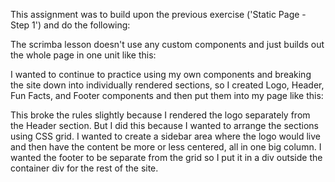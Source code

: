 This assignment was to build upon the previous exercise ('Static Page - Step 1') and do the following:

<!-- - Add a `header` element with a nested `nav` element. Inside the `nav`,
  include a `img` element with the image of the React logo inside
  (src="./react-logo.png") and make sure to set the width to something
  more manageable so it doesn't take up the whole screen
- Add an `h1` with some text describing the page. (E.g. "Reasons
  I'm excited to learn React"). Place it above the ordered list.
- Add a `footer` after the list that says: 
    "© 20xx <last name here> development. All rights reserved." -->

The scrimba lesson doesn't use any custom components and just builds out the whole page in one unit like this:
<!-- function Page() {
    return (
        <div>
            <header>
                <nav>
                    <img src="./react-logo.png" width="40px" />
                </nav>
            </header>
            <h1>Reasons I'm excited to learn React</h1>
            <ol>
                <li>It's a popular library, so I'll be 
                able to fit in with the cool kids!</li>
                <li>I'm more likely to get a job as a developer
                if I know React</li>
            </ol>
            <footer>
                <small>© 2021 Ziroll development. All rights reserved.</small>
            </footer>
        </div>
    )
} -->

I wanted to continue to practice using my own components and breaking the site down into individually rendered sections, so I created Logo, Header, Fun Facts, and Footer components and then put them into my page like this:
<!-- const reactPage = ( 
   <div>
        <div id="contentContainer">
            <Logo />
            <Header />
            <FunFacts />
            
        </div>
        <Footer />
    </div>       
) -->

This broke the rules slightly because I rendered the logo separately from the Header section.  But I did this because I wanted to arrange the sections using CSS grid.  I wanted to create a sidebar area where the logo would live and then have the content be more or less centered, all in one big column.  I wanted the footer to be separate from the grid so I put it in a div outside the container div for the rest of the site.